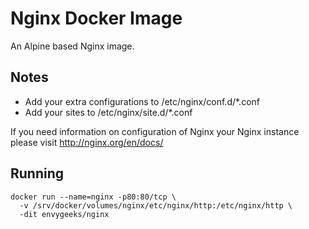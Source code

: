 # Nginx Docker Image

An Alpine based Nginx image.

## Notes

* Add your extra configurations to /etc/nginx/conf.d/*.conf
* Add your sites to /etc/nginx/site.d/*.conf

If you need information on configuration of Nginx your Nginx instance please
visit http://nginx.org/en/docs/

## Running

```shell
docker run --name=nginx -p80:80/tcp \
  -v /srv/docker/volumes/nginx/etc/nginx/http:/etc/nginx/http \
  -dit envygeeks/nginx
```
